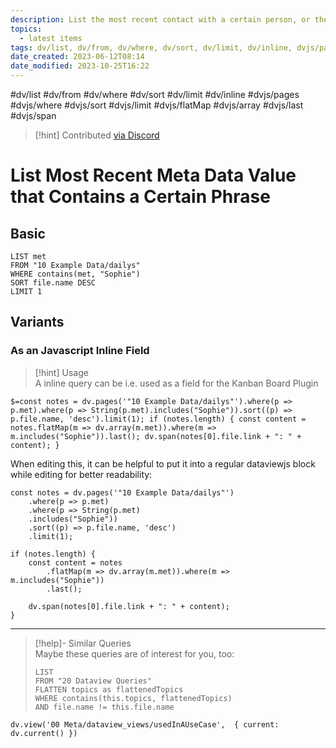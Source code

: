 ```yaml
---
description: List the most recent contact with a certain person, or the most recent day you baked banana cake, or made a certain type of sports, for example. 
topics:
  - latest items
tags: dv/list, dv/from, dv/where, dv/sort, dv/limit, dv/inline, dvjs/pages, dvjs/where, dvjs/sort, dvjs/limit, dvjs/flatMap, dvjs/array, dvjs/last, dvjs/span
date_created: 2023-06-12T08:14
date_modified: 2023-10-25T16:22
---
```


#dv/list #dv/from #dv/where #dv/sort #dv/limit #dv/inline #dvjs/pages #dvjs/where #dvjs/sort #dvjs/limit #dvjs/flatMap #dvjs/array #dvjs/last #dvjs/span

> [!hint] Contributed [via Discord](https://discord.com/channels/686053708261228577/875721010144477204/1007282419688284322)

# List Most Recent Meta Data Value that Contains a Certain Phrase

## Basic

```dataview
LIST met
FROM "10 Example Data/dailys"
WHERE contains(met, "Sophie")
SORT file.name DESC
LIMIT 1
```

## Variants

### As an Javascript Inline Field

> [!hint] Usage  
> A inline query can be i.e. used as a field for the Kanban Board Plugin

`$=const notes = dv.pages('"10 Example Data/dailys"').where(p => p.met).where(p => String(p.met).includes("Sophie")).sort((p) => p.file.name, 'desc').limit(1); if (notes.length) { const content = notes.flatMap(m => dv.array(m.met)).where(m => m.includes("Sophie")).last(); dv.span(notes[0].file.link + ": " + content); }`

When editing this, it can be helpful to put it into a regular dataviewjs block while editing for better readability:

```dataviewjs
const notes = dv.pages('"10 Example Data/dailys"')
	.where(p => p.met)
	.where(p => String(p.met)
	.includes("Sophie"))
	.sort((p) => p.file.name, 'desc')
	.limit(1); 
	
if (notes.length) { 
	const content = notes
		.flatMap(m => dv.array(m.met)).where(m => m.includes("Sophie"))
		.last(); 
	
	dv.span(notes[0].file.link + ": " + content); 
}
```

---

<!-- === end of query page ===  -->

> [!help]- Similar Queries  
> Maybe these queries are of interest for you, too:
> 
> ```dataview
> LIST
> FROM "20 Dataview Queries"
> FLATTEN topics as flattenedTopics
> WHERE contains(this.topics, flattenedTopics)
> AND file.name != this.file.name
> ```

```dataviewjs
dv.view('00 Meta/dataview_views/usedInAUseCase',  { current: dv.current() })
```
